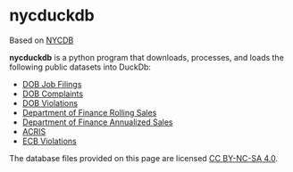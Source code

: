 # nycduckdb

Based on [NYCDB](https://github.com/nycdb/nycdb)

**nycduckdb** is a python program that downloads, processes, and loads the following public datasets into DuckDb:

- [DOB Job Filings](https://github.com/nycdb/nycdb/wiki/Dataset:-DOB-Job-Filings)
- [DOB Complaints](https://github.com/nycdb/nycdb/wiki/Dataset:-DOB-Complaints)
- [DOB Violations](https://github.com/nycdb/nycdb/wiki/Dataset:-DOB-Violations)
- [Department of Finance Rolling Sales](https://github.com/nycdb/nycdb/wiki/Dataset:-DOF-Rolling-Sales)
- [Department of Finance Annualized Sales](https://github.com/nycdb/nycdb/wiki/Dataset:-DOF-Annualized-Sales)
- [ACRIS](https://github.com/nycdb/nycdb/wiki/Dataset:-ACRIS)
- [ECB Violations](https://github.com/nycdb/nycdb/wiki/Dataset:-ECB-Violations)

The database files provided on this page are licensed [CC BY-NC-SA 4.0](https://creativecommons.org/licenses/by-nc-sa/4.0/legalcode).
